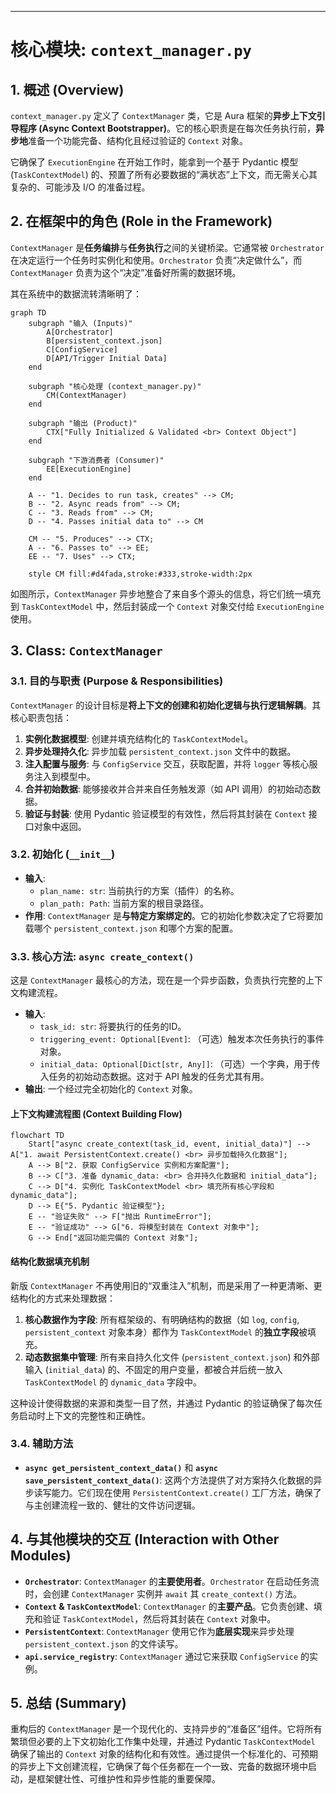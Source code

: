 
---

# **核心模块: `context_manager.py`**

## **1. 概述 (Overview)**

`context_manager.py` 定义了 `ContextManager` 类，它是 Aura 框架的**异步上下文引导程序 (Async Context Bootstrapper)**。它的核心职责是在每次任务执行前，**异步地**准备一个功能完备、结构化且经过验证的 `Context` 对象。

它确保了 `ExecutionEngine` 在开始工作时，能拿到一个基于 Pydantic 模型 (`TaskContextModel`) 的、预置了所有必要数据的“满状态”上下文，而无需关心其复杂的、可能涉及 I/O 的准备过程。

## **2. 在框架中的角色 (Role in the Framework)**

`ContextManager` 是**任务编排**与**任务执行**之间的关键桥梁。它通常被 `Orchestrator` 在决定运行一个任务时实例化和使用。`Orchestrator` 负责“决定做什么”，而 `ContextManager` 负责为这个“决定”准备好所需的数据环境。

其在系统中的数据流转清晰明了：

```mermaid
graph TD
    subgraph "输入 (Inputs)"
        A[Orchestrator]
        B[persistent_context.json]
        C[ConfigService]
        D[API/Trigger Initial Data]
    end

    subgraph "核心处理 (context_manager.py)"
        CM(ContextManager)
    end
    
    subgraph "输出 (Product)"
        CTX["Fully Initialized & Validated <br> Context Object"]
    end

    subgraph "下游消费者 (Consumer)"
        EE[ExecutionEngine]
    end

    A -- "1. Decides to run task, creates" --> CM;
    B -- "2. Async reads from" --> CM;
    C -- "3. Reads from" --> CM;
    D -- "4. Passes initial data to" --> CM
    
    CM -- "5. Produces" --> CTX;
    A -- "6. Passes to" --> EE;
    EE -- "7. Uses" --> CTX;

    style CM fill:#d4fada,stroke:#333,stroke-width:2px
```

如图所示，`ContextManager` 异步地整合了来自多个源头的信息，将它们统一填充到 `TaskContextModel` 中，然后封装成一个 `Context` 对象交付给 `ExecutionEngine` 使用。

## **3. Class: `ContextManager`**

### **3.1. 目的与职责 (Purpose & Responsibilities)**

`ContextManager` 的设计目标是**将上下文的创建和初始化逻辑与执行逻辑解耦**。其核心职责包括：

1.  **实例化数据模型**: 创建并填充结构化的 `TaskContextModel`。
2.  **异步处理持久化**: 异步加载 `persistent_context.json` 文件中的数据。
3.  **注入配置与服务**: 与 `ConfigService` 交互，获取配置，并将 `logger` 等核心服务注入到模型中。
4.  **合并初始数据**: 能够接收并合并来自任务触发源（如 API 调用）的初始动态数据。
5.  **验证与封装**: 使用 Pydantic 验证模型的有效性，然后将其封装在 `Context` 接口对象中返回。

### **3.2. 初始化 (`__init__`)**

*   **输入**:
    *   `plan_name: str`: 当前执行的方案（插件）的名称。
    *   `plan_path: Path`: 当前方案的根目录路径。
*   **作用**: `ContextManager` 是**与特定方案绑定的**。它的初始化参数决定了它将要加载哪个 `persistent_context.json` 和哪个方案的配置。

### **3.3. 核心方法: `async create_context()`**

这是 `ContextManager` 最核心的方法，现在是一个异步函数，负责执行完整的上下文构建流程。

*   **输入**:
    *   `task_id: str`: 将要执行的任务的ID。
    *   `triggering_event: Optional[Event]`: （可选）触发本次任务执行的事件对象。
    *   `initial_data: Optional[Dict[str, Any]]`: （可选）一个字典，用于传入任务的初始动态数据。这对于 API 触发的任务尤其有用。
*   **输出**: 一个经过完全初始化的 `Context` 对象。

#### **上下文构建流程图 (Context Building Flow)**

```mermaid
flowchart TD
    Start["async create_context(task_id, event, initial_data)"] --> A["1. await PersistentContext.create() <br> 异步加载持久化数据"];
    A --> B["2. 获取 ConfigService 实例和方案配置"];
    B --> C["3. 准备 dynamic_data: <br> 合并持久化数据和 initial_data"];
    C --> D["4. 实例化 TaskContextModel <br> 填充所有核心字段和 dynamic_data"];
    D --> E{"5. Pydantic 验证模型"};
    E -- "验证失败" --> F["抛出 RuntimeError"];
    E -- "验证成功" --> G["6. 将模型封装在 Context 对象中"];
    G --> End["返回功能完備的 Context 对象"];
```

#### **结构化数据填充机制**

新版 `ContextManager` 不再使用旧的“双重注入”机制，而是采用了一种更清晰、更结构化的方式来处理数据：

1.  **核心数据作为字段**: 所有框架级的、有明确结构的数据（如 `log`, `config`, `persistent_context` 对象本身）都作为 `TaskContextModel` 的**独立字段**被填充。
2.  **动态数据集中管理**: 所有来自持久化文件 (`persistent_context.json`) 和外部输入 (`initial_data`) 的、不固定的用户变量，都被合并后统一放入 `TaskContextModel` 的 `dynamic_data` 字段中。

这种设计使得数据的来源和类型一目了然，并通过 Pydantic 的验证确保了每次任务启动时上下文的完整性和正确性。

### **3.4. 辅助方法**

*   **`async get_persistent_context_data()`** 和 **`async save_persistent_context_data()`**: 这两个方法提供了对方案持久化数据的异步读写能力。它们现在使用 `PersistentContext.create()` 工厂方法，确保了与主创建流程一致的、健壮的文件访问逻辑。

## **4. 与其他模块的交互 (Interaction with Other Modules)**

*   **`Orchestrator`**: `ContextManager` 的**主要使用者**。`Orchestrator` 在启动任务流时，会创建 `ContextManager` 实例并 `await` 其 `create_context()` 方法。
*   **`Context` & `TaskContextModel`**: `ContextManager` 的**主要产品**。它负责创建、填充和验证 `TaskContextModel`，然后将其封装在 `Context` 对象中。
*   **`PersistentContext`**: `ContextManager` 使用它作为**底层实现**来异步处理 `persistent_context.json` 的文件读写。
*   **`api.service_registry`**: `ContextManager` 通过它来获取 `ConfigService` 的实例。

## **5. 总结 (Summary)**

重构后的 `ContextManager` 是一个现代化的、支持异步的“准备区”组件。它将所有繁琐但必要的上下文初始化工作集中处理，并通过 Pydantic `TaskContextModel` 确保了输出的 `Context` 对象的结构化和有效性。通过提供一个标准化的、可预期的异步上下文创建流程，它确保了每个任务都在一个一致、完备的数据环境中启动，是框架健壮性、可维护性和异步性能的重要保障。

